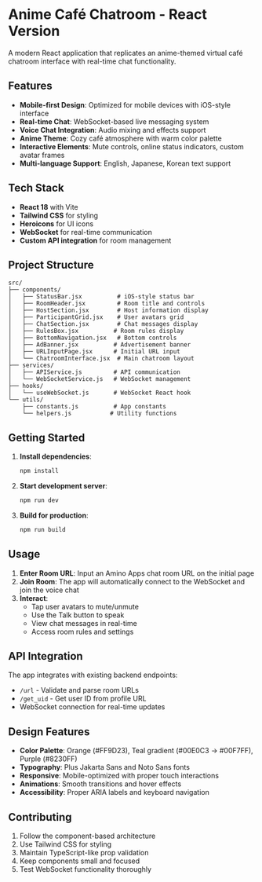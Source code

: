 # Anime Café Chatroom - React Version

A modern React application that replicates an anime-themed virtual café chatroom interface with real-time chat functionality.

## Features

- **Mobile-first Design**: Optimized for mobile devices with iOS-style interface
- **Real-time Chat**: WebSocket-based live messaging system
- **Voice Chat Integration**: Audio mixing and effects support
- **Anime Theme**: Cozy café atmosphere with warm color palette
- **Interactive Elements**: Mute controls, online status indicators, custom avatar frames
- **Multi-language Support**: English, Japanese, Korean text support

## Tech Stack

- **React 18** with Vite
- **Tailwind CSS** for styling
- **Heroicons** for UI icons
- **WebSocket** for real-time communication
- **Custom API integration** for room management

## Project Structure

```
src/
├── components/
│   ├── StatusBar.jsx          # iOS-style status bar
│   ├── RoomHeader.jsx         # Room title and controls
│   ├── HostSection.jsx        # Host information display
│   ├── ParticipantGrid.jsx    # User avatars grid
│   ├── ChatSection.jsx        # Chat messages display
│   ├── RulesBox.jsx          # Room rules display
│   ├── BottomNavigation.jsx   # Bottom controls
│   ├── AdBanner.jsx          # Advertisement banner
│   ├── URLInputPage.jsx      # Initial URL input
│   └── ChatroomInterface.jsx  # Main chatroom layout
├── services/
│   ├── APIService.js         # API communication
│   └── WebSocketService.js   # WebSocket management
├── hooks/
│   └── useWebSocket.js       # WebSocket React hook
└── utils/
    ├── constants.js          # App constants
    └── helpers.js           # Utility functions
```

## Getting Started

1. **Install dependencies**:
   ```bash
   npm install
   ```

2. **Start development server**:
   ```bash
   npm run dev
   ```

3. **Build for production**:
   ```bash
   npm run build
   ```

## Usage

1. **Enter Room URL**: Input an Amino Apps chat room URL on the initial page
2. **Join Room**: The app will automatically connect to the WebSocket and join the voice chat
3. **Interact**: 
   - Tap user avatars to mute/unmute
   - Use the Talk button to speak
   - View chat messages in real-time
   - Access room rules and settings

## API Integration

The app integrates with existing backend endpoints:
- `/url` - Validate and parse room URLs
- `/get_uid` - Get user ID from profile URL
- WebSocket connection for real-time updates

## Design Features

- **Color Palette**: Orange (#FF9D23), Teal gradient (#00E0C3 → #00F7FF), Purple (#8230FF)
- **Typography**: Plus Jakarta Sans and Noto Sans fonts
- **Responsive**: Mobile-optimized with proper touch interactions
- **Animations**: Smooth transitions and hover effects
- **Accessibility**: Proper ARIA labels and keyboard navigation

## Contributing

1. Follow the component-based architecture
2. Use Tailwind CSS for styling
3. Maintain TypeScript-like prop validation
4. Keep components small and focused
5. Test WebSocket functionality thoroughly
